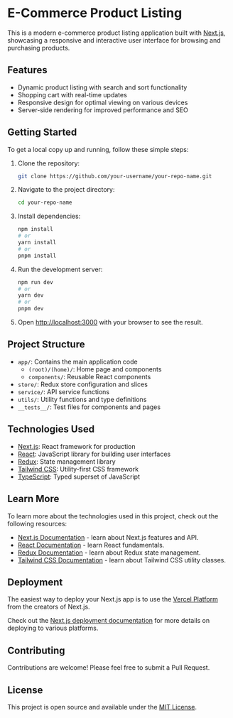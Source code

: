 # E-Commerce Product Listing

This is a modern e-commerce product listing application built with [Next.js](https://nextjs.org/), showcasing a responsive and interactive user interface for browsing and purchasing products.

## Features

- Dynamic product listing with search and sort functionality
- Shopping cart with real-time updates
- Responsive design for optimal viewing on various devices
- Server-side rendering for improved performance and SEO

## Getting Started

To get a local copy up and running, follow these simple steps:

1. Clone the repository:
   ```bash
   git clone https://github.com/your-username/your-repo-name.git
   ```

2. Navigate to the project directory:
   ```bash
   cd your-repo-name
   ```

3. Install dependencies:
   ```bash
   npm install
   # or
   yarn install
   # or
   pnpm install
   ```

4. Run the development server:
   ```bash
   npm run dev
   # or
   yarn dev
   # or
   pnpm dev
   ```

5. Open [http://localhost:3000](http://localhost:3000) with your browser to see the result.

## Project Structure

- `app/`: Contains the main application code
  - `(root)/(home)/`: Home page and components
  - `components/`: Reusable React components
- `store/`: Redux store configuration and slices
- `service/`: API service functions
- `utils/`: Utility functions and type definitions
- `__tests__/`: Test files for components and pages

## Technologies Used

- [Next.js](https://nextjs.org/): React framework for production
- [React](https://reactjs.org/): JavaScript library for building user interfaces
- [Redux](https://redux.js.org/): State management library
- [Tailwind CSS](https://tailwindcss.com/): Utility-first CSS framework
- [TypeScript](https://www.typescriptlang.org/): Typed superset of JavaScript

## Learn More

To learn more about the technologies used in this project, check out the following resources:

- [Next.js Documentation](https://nextjs.org/docs) - learn about Next.js features and API.
- [React Documentation](https://reactjs.org/docs/getting-started.html) - learn React fundamentals.
- [Redux Documentation](https://redux.js.org/introduction/getting-started) - learn about Redux state management.
- [Tailwind CSS Documentation](https://tailwindcss.com/docs) - learn about Tailwind CSS utility classes.

## Deployment

The easiest way to deploy your Next.js app is to use the [Vercel Platform](https://vercel.com/new?utm_medium=default-template&filter=next.js&utm_source=create-next-app&utm_campaign=create-next-app-readme) from the creators of Next.js.

Check out the [Next.js deployment documentation](https://nextjs.org/docs/deployment) for more details on deploying to various platforms.

## Contributing

Contributions are welcome! Please feel free to submit a Pull Request.

## License

This project is open source and available under the [MIT License](LICENSE).
